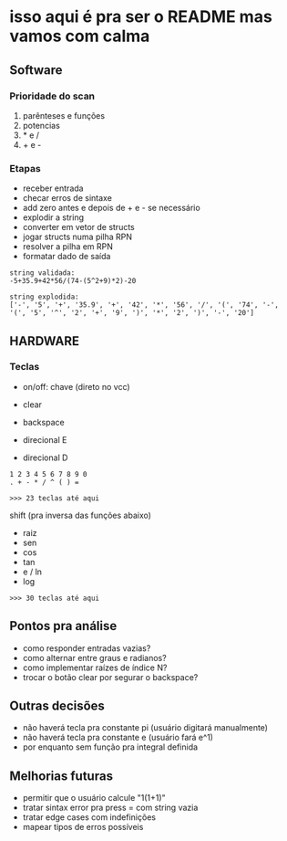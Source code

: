 # isso aqui é pra ser o README mas vamos com calma

## Software

### Prioridade do scan
1. parênteses e funções
2. potencias
3. \* e /
4. \+ e -

### Etapas
- receber entrada
- checar erros de sintaxe
- add zero antes e depois de + e - se necessário
- explodir a string
- converter em vetor de structs
- jogar structs numa pilha RPN
- resolver a pilha em RPN
- formatar dado de saída

```
string validada:
-5+35.9+42*56/(74-(5^2+9)*2)-20

string explodida:
['-', '5', '+', '35.9', '+', '42', '*', '56', '/', '(', '74', '-', '(', '5', '^', '2', '+', '9', ')', '*', '2', ')', '-', '20']
```

## HARDWARE

### Teclas

- on/off: chave (direto no vcc)

- clear
- backspace
- direcional E
- direcional D

```
1 2 3 4 5 6 7 8 9 0
. + - * / ^ ( ) =
```

`>>> 23 teclas até aqui`

shift (pra inversa das funções abaixo)
- raiz
- sen
- cos
- tan
- e / ln
- log

`>>> 30 teclas até aqui`

## Pontos pra análise
- como responder entradas vazias?
- como alternar entre graus e radianos?
- como implementar raízes de índice N?
- trocar o botão clear por segurar o backspace?

## Outras decisões
- não haverá tecla pra constante pi (usuário digitará manualmente)
- não haverá tecla pra constante e (usuário fará e^1)
- por enquanto sem função pra integral definida

## Melhorias futuras
- permitir que o usuário calcule "1(1+1)"
- tratar sintax error pra press = com string vazia
- tratar edge cases com indefinições
- mapear tipos de erros possíveis